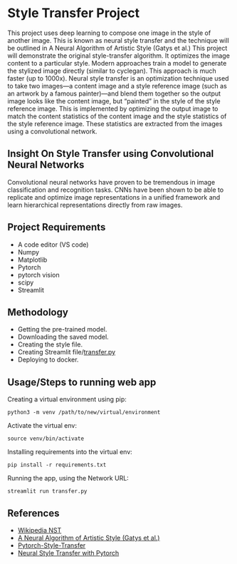 # Style Transfer Project
This project uses deep learning to compose one image in the style of another image. This is known as neural style transfer and the technique will be outlined in A Neural Algorithm of Artistic Style (Gatys et al.) This project will demonstrate the original style-transfer algorithm. It optimizes the image content to a particular style. Modern approaches train a model to generate the stylized image directly (similar to cyclegan). This approach is much faster (up to 1000x).
Neural style transfer is an optimization technique used to take two images—a content image and a style reference image (such as an artwork by a famous painter)—and blend them together so the output image looks like the content image, but “painted” in the style of the style reference image. This is implemented by optimizing the output image to match the content statistics of the content image and the style statistics of the style reference image. These statistics are extracted from the images using a convolutional network.

## Insight On Style Transfer using Convolutional Neural Networks
Convolutional neural networks have proven to be tremendous in image classification and recognition tasks. CNNs have been shown to be able to replicate and optimize image representations in a unified framework and learn hierarchical representations directly from raw images.

## Project Requirements
- A code editor (VS code)
- Numpy
- Matplotlib
- Pytorch
- pytorch vision
- scipy
- Streamlit

## Methodology
- Getting the pre-trained model.
- Downloading the saved model.
- Creating the style file.
- Creating Streamlit file/[transfer.py](https://github.com/Alexelofu/Style-Transfer-Project/blob/main/style/neural_style/transfer.py)
- Deploying to docker.

## Usage/Steps to running web app

Creating a virtual environment using pip:

``` python3 -m venv /path/to/new/virtual/environment ```


Activate the virtual env:

``` source venv/bin/activate ```


Installing requirements into the virtual env:

``` pip install -r requirements.txt ```


Running the app, using the Network URL:

``` streamlit run transfer.py ```


## References
* [Wikipedia NST](https://en.wikipedia.org/wiki/Neural_Style_Transfer#NST)
* [A Neural Algorithm of Artistic Style (Gatys et al.)](https://arxiv.org/pdf/1508.06576.pdf)
* [Pytorch-Style-Transfer](https://modelzoo.co/model/pytorch-style-transfer)
* [Neural Style Transfer with Pytorch](https://pytorch.org/tutorials/advanced/neural_style_tutorial.html)

